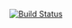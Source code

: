 [![Build Status](https://travis-ci.org/lion88/lab6.svg?branch=master)](https://travis-ci.org/lion88/lab6)

